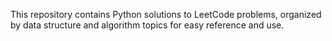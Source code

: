 This repository contains Python solutions to LeetCode problems, organized by data structure and algorithm topics for easy reference and use.

 
 

